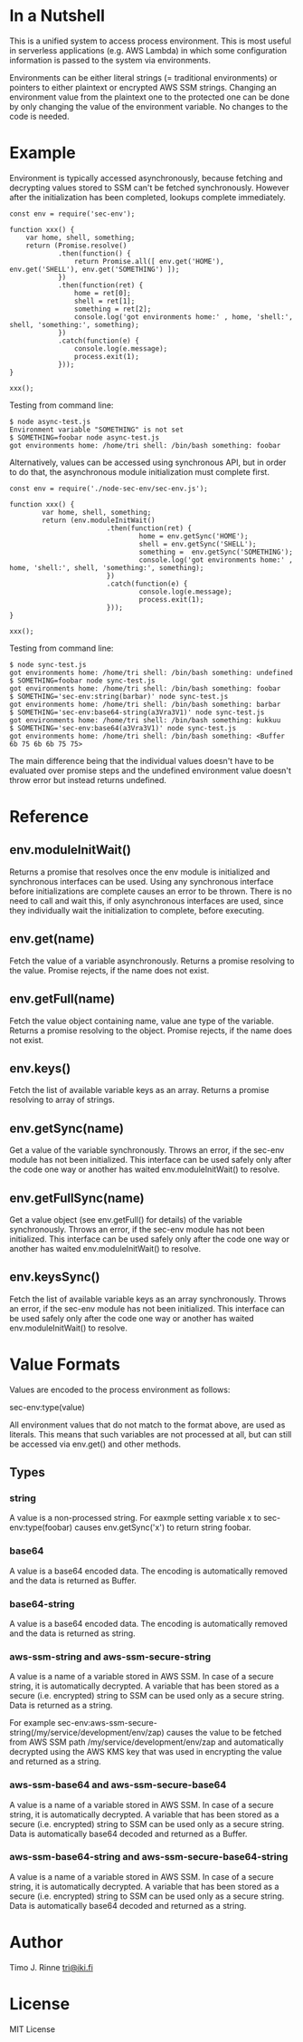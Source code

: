 In a Nutshell
=============

This is a unified system to access process environment. This is most
useful in serverless applications (e.g. AWS Lambda) in which some
configuration information is passed to the system via environments.

Environments can be either literal strings (= traditional
environments) or pointers to either plaintext or encrypted AWS SSM
strings. Changing an environment value from the plaintext one to the
protected one can be done by only changing the value of the
environment variable. No changes to the code is needed.


Example
=======

Environment is typically accessed asynchronously, because fetching and
decrypting values stored to SSM can't be fetched
synchronously. However after the initialization has been completed,
lookups complete immediately.

```
const env = require('sec-env');

function xxx() {
    var home, shell, something;
    return (Promise.resolve()
            .then(function() {
                return Promise.all([ env.get('HOME'), env.get('SHELL'), env.get('SOMETHING') ]);
            })
            .then(function(ret) {
                home = ret[0];
                shell = ret[1];
                something = ret[2];
                console.log('got environments home:' , home, 'shell:', shell, 'something:', something);
            })
            .catch(function(e) {
                console.log(e.message);
                process.exit(1);
            }));
}

xxx();
```

Testing from command line:

```
$ node async-test.js
Environment variable "SOMETHING" is not set
$ SOMETHING=foobar node async-test.js
got environments home: /home/tri shell: /bin/bash something: foobar
```

Alternatively, values can be accessed using synchronous API, but in
order to do that, the asynchronous module initialization must complete
first.

```
const env = require('./node-sec-env/sec-env.js');

function xxx() {
        var home, shell, something;
        return (env.moduleInitWait()
                        .then(function(ret) {
                                home = env.getSync('HOME');
                                shell = env.getSync('SHELL');
                                something =  env.getSync('SOMETHING');
                                console.log('got environments home:' , home, 'shell:', shell, 'something:', something);
                        })
                        .catch(function(e) {
                                console.log(e.message);
                                process.exit(1);
                        }));
}

xxx();
```

Testing from command line:

```
$ node sync-test.js
got environments home: /home/tri shell: /bin/bash something: undefined
$ SOMETHING=foobar node sync-test.js
got environments home: /home/tri shell: /bin/bash something: foobar
$ SOMETHING='sec-env:string(barbar)' node sync-test.js
got environments home: /home/tri shell: /bin/bash something: barbar
$ SOMETHING='sec-env:base64-string(a3Vra3V1)' node sync-test.js
got environments home: /home/tri shell: /bin/bash something: kukkuu
$ SOMETHING='sec-env:base64(a3Vra3V1)' node sync-test.js
got environments home: /home/tri shell: /bin/bash something: <Buffer 6b 75 6b 6b 75 75>
```

The main difference being that the individual values doesn't have to
be evaluated over promise steps and the undefined environment value
doesn't throw error but instead returns undefined.

Reference
=========

env.moduleInitWait()
--------------------

Returns a promise that resolves once the env module is initialized and
synchronous interfaces can be used. Using any synchronous interface
before initializations are complete causes an error to be
thrown. There is no need to call and wait this, if only asynchronous
interfaces are used, since they individually wait the initialization
to complete, before executing.

env.get(name)
-------------

Fetch the value of a variable asynchronously. Returns a promise
resolving to the value. Promise rejects, if the name does not exist.

env.getFull(name)
-----------------

Fetch the value object containing name, value ane type of the
variable. Returns a promise resolving to the object. Promise rejects,
if the name does not exist.

env.keys()
----------

Fetch the list of available variable keys as an array. Returns a
promise resolving to array of strings.

env.getSync(name)
-----------------

Get a value of the variable synchronously. Throws an error, if the
sec-env module has not been initialized. This interface can be used
safely only after the code one way or another has waited
env.moduleInitWait() to resolve.

env.getFullSync(name)
---------------------

Get a value object (see env.getFull() for details) of the variable
synchronously. Throws an error, if the sec-env module has not been
initialized. This interface can be used safely only after the code one
way or another has waited env.moduleInitWait() to resolve.

env.keysSync()
--------------

Fetch the list of available variable keys as an array
synchronously. Throws an error, if the sec-env module has not been
initialized. This interface can be used safely only after the code one
way or another has waited env.moduleInitWait() to resolve.


Value Formats
=============

Values are encoded to the process environment as follows:

sec-env:type(value)

All environment values that do not match to the format above, are used
as literals. This means that such variables are not processed at all,
but can still be accessed via env.get() and other methods.

Types
-----

### string
A value is a non-processed string. For eaxmple setting variable x to
sec-env:type(foobar) causes env.getSync('x') to return string foobar.

### base64
A value is a base64 encoded data.  The encoding is automatically
removed and the data is returned as Buffer.

### base64-string
A value is a base64 encoded data.  The encoding is automatically
removed and the data is returned as string.

### aws-ssm-string and aws-ssm-secure-string

A value is a name of a variable stored in AWS SSM. In case of a secure
string, it is automatically decrypted. A variable that has been stored
as a secure (i.e. encrypted) string to SSM can be used only as a
secure string. Data is returned as a string.

For example
sec-env:aws-ssm-secure-string(/my/service/development/env/zap) causes
the value to be fetched from AWS SSM
path /my/service/development/env/zap and automatically
decrypted using the AWS KMS key that was used in encrypting
the value and returned as a string.

### aws-ssm-base64 and aws-ssm-secure-base64

A value is a name of a variable stored in AWS SSM. In case of a secure
string, it is automatically decrypted. A variable that has been stored
as a secure (i.e. encrypted) string to SSM can be used only as a
secure string. Data is automatically base64 decoded and returned as
a Buffer.

### aws-ssm-base64-string and aws-ssm-secure-base64-string

A value is a name of a variable stored in AWS SSM. In case of a secure
string, it is automatically decrypted. A variable that has been stored
as a secure (i.e. encrypted) string to SSM can be used only as a
secure string. Data is automatically base64 decoded and returned as
a string.


Author
======

Timo J. Rinne <tri@iki.fi>


License
=======

MIT License
